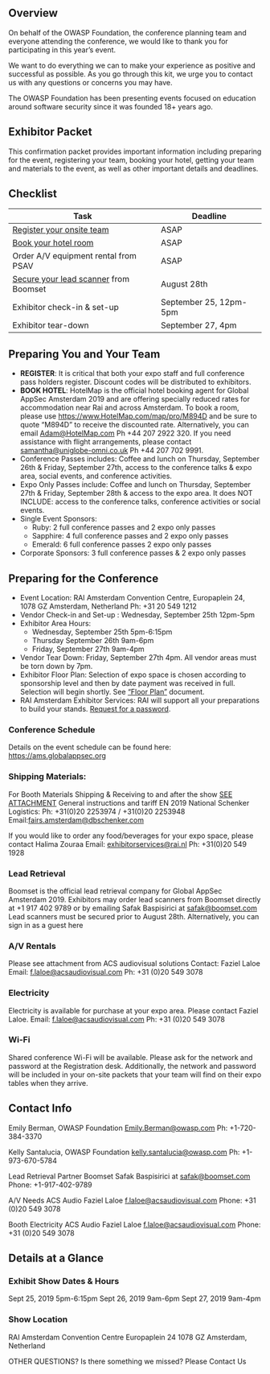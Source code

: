 
## Overview
On behalf of the OWASP Foundation, the conference planning team and everyone attending the conference, we would like to thank you for participating in this year’s event.

We want to do everything we can to make your experience as positive and successful as possible. As you go through this kit, we urge you to contact us with any questions or concerns you may have.

The OWASP Foundation has been presenting events focused on education around software security since it was founded 18+ years ago.

## Exhibitor Packet
This confirmation packet provides important information including preparing for the event, registering your team, booking your hotel, getting your team and materials to the event, as well as other important details and deadlines. 

## Checklist

| Task | Deadline | 
| ------------- | ------------- |
| [Register your onsite team](https://www.regonline.com/registration/Checkin.aspx?EventId=2568596) |  ASAP | 
| [Book your hotel room](https://www.HotelMap.com/map/pro/M894D) |  ASAP | 
| Order A/V equipment rental from PSAV | ASAP |
| [Secure your lead scanner](https://boomsethelp.zendesk.com/hc/en-us/articles/360027702712-Lead-Retrieval-One-Pager-How-to-Sign-In-as-a-Guest) from Boomset | August 28th | 
| Exhibitor check-in & set-up | September 25, 12pm-5pm | 
| Exhibitor tear-down | September 27, 4pm |

## Preparing You and Your Team
* **REGISTER**: It is critical that both your expo staff and full conference pass holders register. Discount codes will be distributed to exhibitors.
* **BOOK HOTEL**: HotelMap is the official hotel booking agent for Global AppSec Amsterdam 2019 and are offering specially reduced rates for accommodation near Rai and across Amsterdam. To book a room, please use https://www.HotelMap.com/map/pro/M894D and be sure to quote “M894D” to receive the discounted rate. Alternatively, you can email Adam@HotelMap.com Ph +44 207 2922 320. If you need assistance with flight arrangements, please contact samantha@uniglobe-omni.co.uk Ph +44 207 702 9991. 
* Conference Passes includes: Coffee and lunch on Thursday, September 26th & Friday, September 27th, access to the conference talks & expo area, social events, and conference activities.
* Expo Only Passes include: Coffee and lunch on Thursday, September 27th & Friday, September 28th & access to the expo area. It does NOT INCLUDE: access to the conference talks, conference activities or social events. 
* Single Event Sponsors:
   * Ruby: 2 full conference passes and 2 expo only passes
   * Sapphire: 4 full conference passes and 2 expo only passes
   * Emerald: 6 full conference passes	 2 expo only passes
* Corporate Sponsors: 3 full conference passes &  2 expo only passes

## Preparing for the Conference
* Event Location: RAI Amsterdam Convention Centre, Europaplein 24, 1078 GZ Amsterdam, Netherland Ph: +31 20 549 1212
* Vendor Check-in and Set-up : Wednesday, September 25th 12pm-5pm
* Exhibitor Area Hours:
   * Wednesday, September 25th 5pm-6:15pm
   * Thursday September 26th 9am-6pm
   * Friday, September 27th 9am-4pm
* Vendor Tear Down: Friday, September 27th 4pm. All vendor areas must be torn down by 7pm.
* Exhibitor Floor Plan: Selection of expo space is chosen according to sponsorship level and then by date payment was received in full. Selection will begin shortly. See [“Floor Plan”](/assets/pdf_files/RAI_floor_plan.pdf) document.
* RAI Amsterdam Exhibitor Services: RAI will support all your preparations to build your stands. [Request for a password](https://webportal.rai.nl/ungerboeck.cshtml?AppCode=ESV&CC=261&OrgCode=50&utm_source=Organisator&utm_medium=ONLINE&utm_campaign=OWASP).

### Conference Schedule
Details on the event schedule can be found here: https://ams.globalappsec.org

### Shipping Materials:
For Booth Materials Shipping & Receiving to and after the show [SEE ATTACHMENT](/assets/pdf_files/RAI_General_instructions.pdf) General instructions and tariff EN 2019 National 
Schenker Logistics: Ph: +31(0)20 2253974 / +31(0)20 2253948 Email:fairs.amsterdam@dbschenker.com

If you would like to order any food/beverages for your expo space, please contact Halima Zouraa Email: exhibitorservices@rai.nl Ph: +31(0)20 549 1928

### Lead Retrieval
Boomset is the official lead retrieval company for Global AppSec Amsterdam 2019. Exhibitors may order lead scanners from Boomset directly at +1 917 402 9789 or by emailing Safak Baspisirici at safak@boomset.com Lead scanners must be secured prior to August 28th. Alternatively, you can sign in as a guest here 

### A/V Rentals
Please see attachment from ACS audiovisual  solutions Contact: Faziel Laloe Email:  f.laloe@acsaudiovisual.com Ph: +31 (0)20 549 3078 

### Electricity
Electricity is available for purchase at your expo area. Please contact Faziel Laloe. Email:  f.laloe@acsaudiovisual.com Ph: +31 (0)20 549 3078  

### Wi-Fi
Shared conference Wi-Fi will be available. Please ask for the network and password at the Registration desk. Additionally, the network and password will be included in your on-site packets that your team will find on their expo tables when they arrive.

## Contact Info

Emily Berman, OWASP Foundation
Emily.Berman@owasp.com
Ph: +1-720-384-3370

Kelly Santalucia, OWASP Foundation
kelly.santalucia@owasp.com 
Ph: +1-973-670-5784

Lead Retrieval Partner
Boomset
Safak Baspisirici at safak@boomset.com 
Phone: +1-917-402-9789

A/V Needs
ACS Audio
Faziel Laloe
f.laloe@acsaudiovisual.com
Phone: +31 (0)20 549 3078  

Booth Electricity
ACS Audio
Faziel Laloe
f.laloe@acsaudiovisual.com 
Phone: +31 (0)20 549 3078  

## Details at a Glance

### Exhibit Show Dates & Hours
Sept 25, 2019 5pm-6:15pm
Sept 26, 2019 9am-6pm
Sept 27, 2019 9am-4pm

### Show Location
RAI Amsterdam Convention Centre
Europaplein 24
1078 GZ Amsterdam, Netherland

OTHER QUESTIONS?
Is there something we missed? Please Contact Us 
